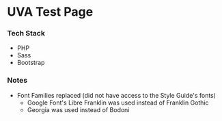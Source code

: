 # UVA Test Page

### Tech Stack
* PHP
* Sass
* Bootstrap

### Notes
* Font Families replaced (did not have access to the Style Guide's fonts)
  * Google Font's Libre Franklin was used instead of Franklin Gothic
  * Georgia was used instead of Bodoni